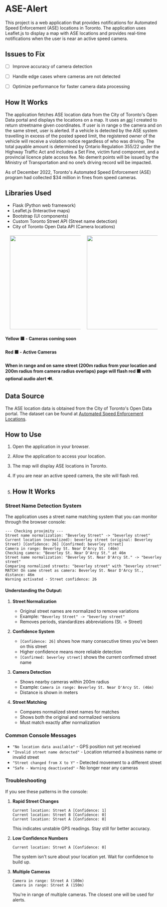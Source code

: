 # ASE-Alert

This project is a web application that provides notifications for Automated Speed Enforcement (ASE) locations in Toronto. The application uses Leaflet.js to display a map with ASE locations and provides real-time notifications when the user is near an active speed camera.

## Issues to Fix
- [ ] Improve accuracy of camera detection 
- [ ] Handle edge cases where cameras are not detected
- [ ] Optimize performance for faster camera data processing


## How It Works

The application fetches ASE location data from the City of Toronto's Open Data portal and displays the locations on a map. It uses an [api](https://github.com/sankeer28/toronto-street-api) I created to return streetname given coordinates. If user is in range o the camera and on the same street, user is alerted. If a vehicle is detected by the ASE system travelling in excess of the posted speed limit, the registered owner of the vehicle will receive a violation notice regardless of who was driving. The total payable amount is determined by Ontario Regulation 355/22 under the Highway Traffic Act and includes a Set Fine, victim fund component, and a provincial licence plate access fee. No demerit points will be issued by the Ministry of Transportation and no one’s driving record will be impacted.

As of December 2022, Toronto's Automated Speed Enforcement (ASE) program had collected $34 million in fines from speed cameras.

## Libraries Used

- Flask (Python web framework)
- Leaflet.js (Interactive maps)
- Bootstrap (UI components)
- Custom Toronto Street API (Street name detection)
- City of Toronto Open Data API (Camera locations)

<div style="display: flex; justify-content: center; gap: 20px; margin: 20px 0;">
  <img src="https://github.com/user-attachments/assets/0acf7aa8-c406-498d-9336-3f574a3ad80c" width="300" style="max-width: 45%;">
  <img src="https://github.com/user-attachments/assets/40998321-1d45-491b-a8e7-b6b71db7fa16" width="300" style="max-width: 45%;">
</div>


#### Yellow 🟨 - Cameras coming soon
#### Red 🟥 - Active Cameras
#### When in range and on same street (200m radius from your location and 200m radius from camera radius overlaps) page will flash red 🟥 with optional audio alert 🔊.
## Data Source

The ASE location data is obtained from the City of Toronto's Open Data portal. The dataset can be found at [Automated Speed Enforcement Locations](https://open.toronto.ca/dataset/automated-speed-enforcement-locations/).

## How to Use

1. Open the application in your browser.
2. Allow the application to access your location.
3. The map will display ASE locations in Toronto.
4. If you are near an active speed camera, the site will flash red.

5. ## How It Works

### Street Name Detection System

The application uses a street name matching system that you can monitor through the browser console:

```
--- Checking proximity ---
Street name normalization: "Beverley Street" -> "beverley street"
Current location (normalized): beverley street (original: Beverley Street) [Confidence: 26] [Confirmed: beverley street]
Camera in range: Beverley St. Near D'Arcy St. (46m)
Checking camera: "Beverley St. Near D'Arcy St." at 46m
Street name normalization: "Beverley St. Near D'Arcy St." -> "beverley street"
Comparing normalized streets: "beverley street" with "beverley street"
MATCH! On same street as camera: Beverley St. Near D'Arcy St., distance: 46m
Warning activated - Street confidence: 26
```

#### Understanding the Output:

1. **Street Normalization**
   - Original street names are normalized to remove variations
   - Example: `"Beverley Street" -> "beverley street"`
   - Removes periods, standardizes abbreviations (St. -> Street)

2. **Confidence System**
   - `[Confidence: 26]` shows how many consecutive times you've been on this street
   - Higher confidence means more reliable detection
   - `[Confirmed: beverley street]` shows the current confirmed street name

3. **Camera Detection**
   - Shows nearby cameras within 200m radius
   - Example: `Camera in range: Beverley St. Near D'Arcy St. (46m)`
   - Distance is shown in meters

4. **Street Matching**
   - Compares normalized street names for matches
   - Shows both the original and normalized versions
   - Must match exactly after normalization

### Common Console Messages

- `"No location data available"` - GPS position not yet received
- `"Invalid street name detected"` - Location returned a business name or invalid street
- `"Street changed from X to Y"` - Detected movement to a different street
- `"Safe - Warning deactivated"` - No longer near any cameras

### Troubleshooting

If you see these patterns in the console:

1. **Rapid Street Changes**
   ```
   Current location: Street A [Confidence: 1]
   Current location: Street B [Confidence: 0]
   Current location: Street A [Confidence: 0]
   ```
   This indicates unstable GPS readings. Stay still for better accuracy.

2. **Low Confidence Numbers**
   ```
   Current location: Street A [Confidence: 0]
   ```
   The system isn't sure about your location yet. Wait for confidence to build up.

3. **Multiple Cameras**
   ```
   Camera in range: Street A (100m)
   Camera in range: Street A (150m)
   ```
   You're in range of multiple cameras. The closest one will be used for alerts.

